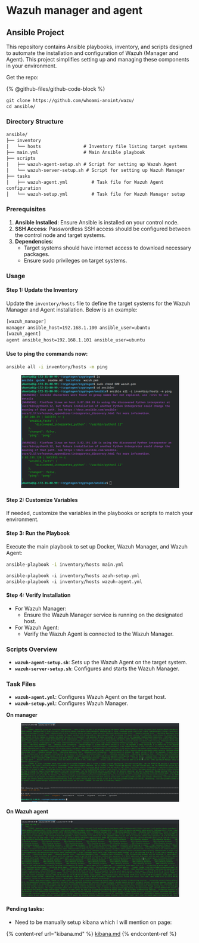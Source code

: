 # Wazuh manager and agent



## Ansible Project

This repository contains Ansible playbooks, inventory, and scripts designed to automate the installation and configuration of Wazuh (Manager and Agent). This project simplifies setting up and managing these components in your environment.

Get the repo:&#x20;

{% @github-files/github-code-block %}

```
git clone https://github.com/whoami-anoint/wazu/
cd ansible/
```

### Directory Structure

```
ansible/
├── inventory
│   └── hosts                # Inventory file listing target systems
├── main.yml                 # Main Ansible playbook
├── scripts
│   ├── wazuh-agent-setup.sh # Script for setting up Wazuh Agent
│   └── wazuh-server-setup.sh # Script for setting up Wazuh Manager
├── tasks
│   ├── wazuh-agent.yml         # Task file for Wazuh Agent configuration
│   └── wazuh-setup.yml         # Task file for Wazuh Manager setup
```

### Prerequisites

1. **Ansible Installed**: Ensure Ansible is installed on your control node.
2. **SSH Access**: Passwordless SSH access should be configured between the control node and target systems.
3. **Dependencies**:
   * Target systems should have internet access to download necessary packages.
   * Ensure sudo privileges on target systems.

### Usage

#### Step 1: Update the Inventory

Update the `inventory/hosts` file to define the target systems for the Wazuh Manager and Agent installation. Below is an example:

```bash
[wazuh_manager]
manager ansible_host=192.168.1.100 ansible_user=ubuntu
[wazuh_agent]
agent ansible_host=192.168.1.101 ansible_user=ubuntu
```

#### Use to ping the commands now:

```bash
ansible all -i inventory/hosts -m ping
```

<figure><img src="../../.gitbook/assets/image (5) (1) (1) (1).png" alt=""><figcaption></figcaption></figure>

#### Step 2: Customize Variables

If needed, customize the variables in the playbooks or scripts to match your environment.

#### Step 3: Run the Playbook

Execute the main playbook to set up Docker, Wazuh Manager, and Wazuh Agent:

```bash
ansible-playbook -i inventory/hosts main.yml
```

```
ansible-playbook -i inventory/hosts azuh-setup.yml
ansible-playbook -i inventory/hosts wazuh-agent.yml
```

#### Step 4: Verify Installation

* For Wazuh Manager:
  * Ensure the Wazuh Manager service is running on the designated host.
* For Wazuh Agent:
  * Verify the Wazuh Agent is connected to the Wazuh Manager.

### Scripts Overview

* **`wazuh-agent-setup.sh`**: Sets up the Wazuh Agent on the target system.
* **`wazuh-server-setup.sh`**: Configures and starts the Wazuh Manager.

### Task Files

* **`wazuh-agent.yml`**: Configures Wazuh Agent on the target host.
* **`wazuh-setup.yml`**: Configures Wazuh Manager.



**On manager**

<figure><img src="../../.gitbook/assets/image (3) (1) (1) (1) (1) (1) (1) (1) (1).png" alt=""><figcaption></figcaption></figure>

**On Wazuh agent**

<figure><img src="../../.gitbook/assets/image (4) (1) (1) (1).png" alt=""><figcaption></figcaption></figure>

#### Pending tasks:&#x20;

* Need to be manually setup kibana which I will mention on page:

{% content-ref url="kibana.md" %}
[kibana.md](kibana.md)
{% endcontent-ref %}

